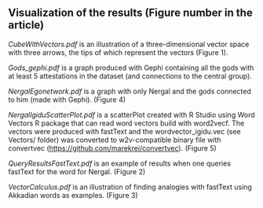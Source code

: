 ## Visualization of the results (Figure number in the article)

*CubeWithVectors.pdf* is an illustration of a three-dimensional vector space with three arrows, the tips of which represent the vectors (Figure 1).

*Gods_gephi.pdf* is a graph produced with Gephi containing all the gods with at least 5 attestations in the dataset (and connections to the central group).

*NergalEgonetwork.pdf* is a graph with only Nergal and the gods connected to him (made with Gephi). (Figure 4)

*NergalIgiduScatterPlot.pdf* is a scatterPlot created with R Studio using Word Vectors R package that can read word vectors build with word2vecf. The vectors were produced with fastText and the wordvector_igidu.vec (see Vectors/ folder) was converted to w2v-compatible binary file with convertvec (https://github.com/marekrei/convertvec). (Figure 5)

*QueryResultsFastText.pdf* is an example of results when one queries fastText for the word for Nergal. (Figure 2)

*VectorCalculus.pdf* is an illustration of finding analogies with fastText using Akkadian words as examples. (Figure 3)
